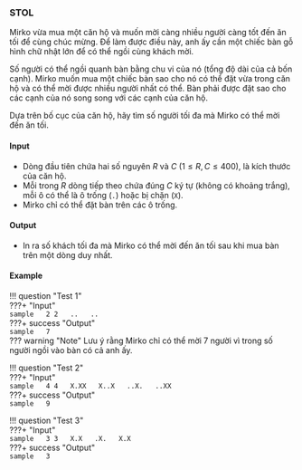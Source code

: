### STOL

Mirko vừa mua một căn hộ và muốn mời càng nhiều người càng tốt đến ăn tối để cùng chúc mừng. Để làm được điều này, anh ấy cần một chiếc bàn gỗ hình chữ nhật lớn để có thể ngồi cùng khách mời.

Số người có thể ngồi quanh bàn bằng chu vi của nó (tổng độ dài của cả bốn cạnh). Mirko muốn mua một chiếc bàn sao cho nó có thể đặt vừa trong căn hộ và có thể mời được nhiều người nhất có thể. Bàn phải được đặt sao cho các cạnh của nó song song với các cạnh của căn hộ.

Dựa trên bố cục của căn hộ, hãy tìm số người tối đa mà Mirko có thể mời đến ăn tối.

#### Input  
- Dòng đầu tiên chứa hai số nguyên $R$ và $C$ ($1 \leq R, C \leq 400$), là kích thước của căn hộ.
- Mỗi trong $R$ dòng tiếp theo chứa đúng $C$ ký tự (không có khoảng trắng), mỗi ô có thể là ô trống (`.`) hoặc bị chặn (`X`).
- Mirko chỉ có thể đặt bàn trên các ô trống.

#### Output  
- In ra số khách tối đa mà Mirko có thể mời đến ăn tối sau khi mua bàn trên một dòng duy nhất.

#### Example  

!!! question "Test 1"  
    ???+ "Input"  
        ```sample  
        2 2  
        ..  
        ..  
        ```  
    ???+ success "Output"  
        ```sample  
        7  
        ```  
    ??? warning "Note"
        Lưu ý rằng Mirko chỉ có thể mời $7$ người vì trong số người ngồi vào bàn có cả anh ấy.

!!! question "Test 2"  
    ???+ "Input"  
        ```sample  
        4 4  
        X.XX  
        X..X  
        ..X.  
        ..XX  
        ```  
    ???+ success "Output"  
        ```sample  
        9  
        ```  

!!! question "Test 3"  
    ???+ "Input"  
        ```sample  
        3 3  
        X.X  
        .X.  
        X.X  
        ```  
    ???+ success "Output"  
        ```sample  
        3  
        ```  

